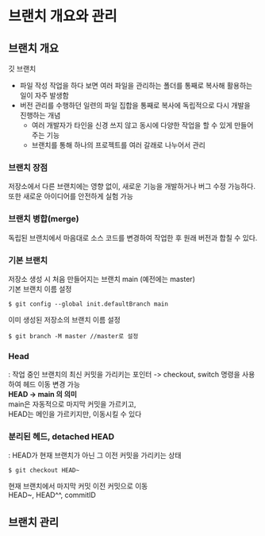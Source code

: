 # 브랜치 개요와 관리
## 브랜치 개요
깃 브랜치
- 파일 작성 작업을 하다 보면 여러 파일을 관리하는 폴더를 통째로 복사해 활용하는 일이 자주 발생함
- 버전 관리를 수행하던 일련의 파일 집합을 통째로 복사에 독립적으로 다시 개발을 진행하는 개념
  - 여러 개발자가 타인을 신경 쓰지 않고 동시에 다양한 작업을 할 수 있게 만들어 주는 기능
  - 브랜치를 통해 하나의 프로젝트를 여러 갈래로 나누어서 관리

### 브랜치 장점
저장소에서 다른 브랜치에는 영향 없이, 새로운 기능을 개발하거나 버그 수정 가능하다. 또한 새로운 아이디어를 안전하게 실험 가능

### 브랜치 병합(merge)
독립된 브랜치에서 마음대로 소스 코드를 변경하여 작업한 후 원래 버전과 합칠 수 있다.

### 기본 브랜치
저장소 생성 시 처음 만들어지는 브랜치 main (예전에는 master)<br>
기본 브랜치 이름 설정
```
$ git config --global init.defaultBranch main
```
이미 생성된 저장소의 브랜치 이름 설정
```
$ git branch -M master //master로 설정
```
### Head
: 작업 중인 브랜치의 최신 커밋을 가리키는 포인터
-> checkout, switch 명령을 사용하여 헤드 이동 변경 가능<br>
**HEAD -> main 의 의미**<br>
main은 자동적으로 마지막 커밋을 가르키고,<br>
HEAD는 메인을 가르키지만, 이동시킬 수 있다
### 분리된 헤드, detached HEAD
: HEAD가 현재 브랜치가 아닌 그 이전 커밋을 가리키는 상태
```
$ git checkout HEAD~
```
현재 브랜치에서 마지막 커밋 이전 커밋으로 이동<br>
HEAD~, HEAD^^, commitID
## 브랜치 관리
